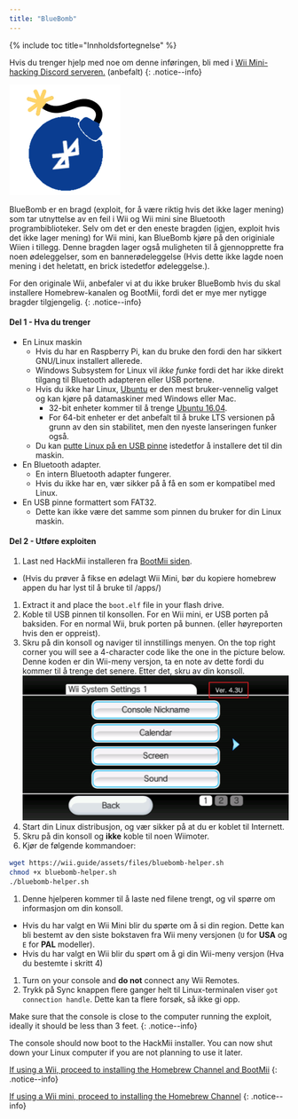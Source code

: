 ```yaml
---
title: "BlueBomb"
---
```


{% include toc title="Innholdsfortegnelse" %}

Hvis du trenger hjelp med noe om denne inføringen, bli med i [Wii Mini-hacking Discord serveren.](https://discord.gg/6ryxnkS) (anbefalt)
{: .notice--info}

![BlueBomb](/images/bluebomb.png)

BlueBomb er en bragd (exploit, for å være riktig hvis det ikke lager mening) som tar utnyttelse av en feil i Wii og Wii mini sine Bluetooth programbiblioteker. Selv om det er den eneste bragden (igjen, exploit hvis det ikke lager mening) for Wii mini, kan BlueBomb kjøre på den originiale Wiien i tillegg. Denne bragden lager også muligheten til å gjennopprette fra noen ødeleggelser, som en bannerødeleggelse (Hvis dette ikke lagde noen mening i det heletatt, en brick istedetfor ødeleggelse.).

For den originale Wii, anbefaler vi at du ikke bruker BlueBomb hvis du skal installere Homebrew-kanalen og BootMii, fordi det er mye mer nytigge bragder tilgjengelig.
{: .notice--info}

#### Del 1 - Hva du trenger
- En Linux maskin
  - Hvis du har en Raspberry Pi, kan du bruke den fordi den har sikkert GNU/Linux installert allerede.
  - Windows Subsystem for Linux vil <em x id="3">ikke funke</em> fordi det har ikke direkt tilgang til Bluetooth adapteren eller USB portene.
  - Hvis du ikke har Linux, [Ubuntu](https://ubuntu.com/download/desktop) er den mest bruker-vennelig valget og kan kjøre på datamaskiner med Windows eller Mac.
    - 32-bit enheter kommer til å trenge [Ubuntu 16.04](http://releases.ubuntu.com/16.04/).
    - For 64-bit enheter er det anbefalt til å bruke LTS versionen på grunn av den sin stabilitet, men den nyeste lanseringen funker også.
  - Du kan [putte Linux på en USB pinne](https://ubuntu.com/tutorials/tutorial-create-a-usb-stick-on-windows#1-overview) istedetfor å installere det til din maskin.
- En Bluetooth adapter.
  - En intern Bluetooth adapter fungerer.
  - Hvis du ikke har en, vær sikker på å få en som er kompatibel med Linux.
- En USB pinne formattert som FAT32.
  - Dette kan ikke være det samme som pinnen du bruker for din Linux maskin.

#### Del 2 - Utføre exploiten
1. Last ned HackMii installeren fra [BootMii siden](https://bootmii.org/download/).
- (Hvis du prøver å fikse en ødelagt Wii Mini, bør du kopiere homebrew appen du har lyst til å bruke til /apps/)
1. Extract it and place the `boot.elf` file in your flash drive.
1. Koble til USB pinnen til konsollen. For en Wii mini, er USB porten på baksiden. For en normal Wii, bruk porten på bunnen. (eller høyreporten hvis den er oppreist).
1. Skru på din konsoll og naviger til innstillings menyen. On the top right corner you will see a 4-character code like the one in the picture below. Denne koden er din Wii-meny versjon, ta en note av dette fordi du kommer til å trenge det senere. Etter det, skru av din konsoll. ![SystemMenyVersjon](/images/Wii/SystemMenuVersion.png)
1. Start din Linux distribusjon, og vær sikker på at du er koblet til Internett.
1. Skru på din konsoll og **ikke** koble til noen Wiimoter.
1. Kjør de følgende kommandoer:
```bash
wget https://wii.guide/assets/files/bluebomb-helper.sh
chmod +x bluebomb-helper.sh
./bluebomb-helper.sh
```
1. Denne hjelperen kommer til å laste ned filene trengt, og vil spørre om informasjon om din konsoll.
  - Hvis du har valgt en Wii Mini blir du spørte om å si din region. Dette kan bli bestemt av den siste bokstaven fra Wii meny versjonen (`U` for <strong x id="1">USA</strong> og `E` for <strong x id="1">PAL</strong> modeller).
  - Hvis du har valgt en Wii blir du spørt om å gi din Wii-meny versjon (Hva du bestemte i skritt 4)
1. Turn on your console and **do not** connect any Wii Remotes.
1. Trykk på Sync knappen flere ganger helt til Linux-terminalen viser `got connection handle`. Dette kan ta flere forsøk, så ikke gi opp.

Make sure that the console is close to the computer running the exploit, ideally it should be less than 3 feet.
{: .notice--info}

The console should now boot to the HackMii installer. You can now shut down your Linux computer if you are not planning to use it later.

[If using a Wii, proceed to installing the Homebrew Channel and BootMii](hbc)
{: .notice--info}

[If using a Wii mini, proceed to installing the Homebrew Channel](hbc-mini)
{: .notice--info}
